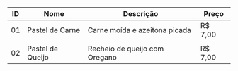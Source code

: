 |ID|Nome|Descrição|Preço|
|--|----|---------|-----|
|01|Pastel de Carne|Carne moída e azeitona picada|R$ 7,00|
||
|02|Pastel de Queijo|Recheio de queijo com Oregano|R$ 7,00|
